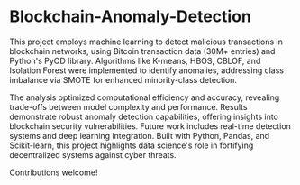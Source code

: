 # Blockchain-Anomaly-Detection

This project employs machine learning to detect malicious transactions in blockchain networks, using Bitcoin transaction data (30M+ entries) and Python's PyOD library. Algorithms like K-means, HBOS, CBLOF, and Isolation Forest were implemented to identify anomalies, addressing class imbalance via SMOTE for enhanced minority-class detection. 

The analysis optimized computational efficiency and accuracy, revealing trade-offs between model complexity and performance. Results demonstrate robust anomaly detection capabilities, offering insights into blockchain security vulnerabilities. Future work includes real-time detection systems and deep learning integration. Built with Python, Pandas, and Scikit-learn, this project highlights data science's role in fortifying decentralized systems against cyber threats. 

Contributions welcome!
